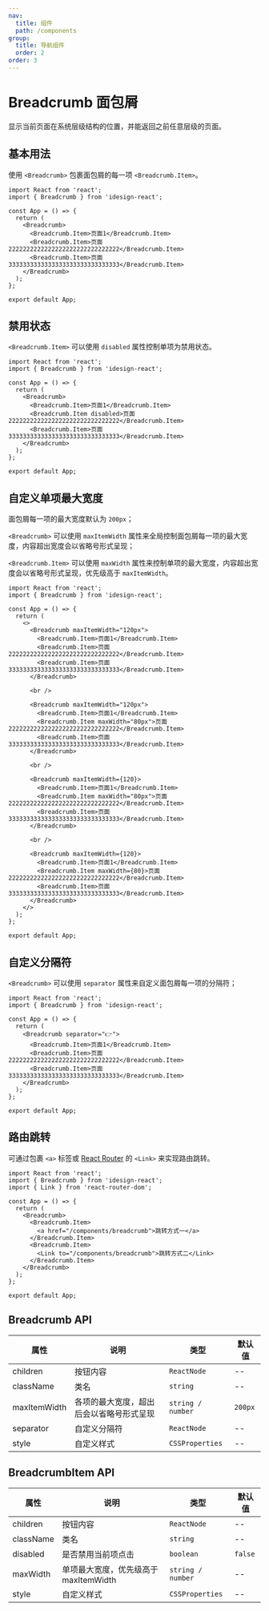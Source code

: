 ```yaml
---
nav:
  title: 组件
  path: /components
group:
  title: 导航组件
  order: 2
order: 3
---
```


# Breadcrumb 面包屑

显示当前页面在系统层级结构的位置，并能返回之前任意层级的页面。

## 基本用法

使用 `<Breadcrumb>` 包裹面包屑的每一项 `<Breadcrumb.Item>`。

```tsx
import React from 'react';
import { Breadcrumb } from 'idesign-react';

const App = () => {
  return (
    <Breadcrumb>
      <Breadcrumb.Item>页面1</Breadcrumb.Item>
      <Breadcrumb.Item>页面2222222222222222222222222222222</Breadcrumb.Item>
      <Breadcrumb.Item>页面3333333333333333333333333333333</Breadcrumb.Item>
    </Breadcrumb>
  );
};

export default App;
```

## 禁用状态

`<Breadcrumb.Item>` 可以使用 `disabled` 属性控制单项为禁用状态。

```tsx
import React from 'react';
import { Breadcrumb } from 'idesign-react';

const App = () => {
  return (
    <Breadcrumb>
      <Breadcrumb.Item>页面1</Breadcrumb.Item>
      <Breadcrumb.Item disabled>页面2222222222222222222222222222222</Breadcrumb.Item>
      <Breadcrumb.Item>页面3333333333333333333333333333333</Breadcrumb.Item>
    </Breadcrumb>
  );
};

export default App;
```

## 自定义单项最大宽度

面包屑每一项的最大宽度默认为 `200px`；

`<Breadcrumb>` 可以使用 `maxItemWidth` 属性来全局控制面包屑每一项的最大宽度，内容超出宽度会以省略号形式呈现；

`<Breadcrumb.Item>` 可以使用 `maxWidth` 属性来控制单项的最大宽度，内容超出宽度会以省略号形式呈现，优先级高于 `maxItemWidth`。

```tsx
import React from 'react';
import { Breadcrumb } from 'idesign-react';

const App = () => {
  return (
    <>
      <Breadcrumb maxItemWidth="120px">
        <Breadcrumb.Item>页面1</Breadcrumb.Item>
        <Breadcrumb.Item>页面2222222222222222222222222222222</Breadcrumb.Item>
        <Breadcrumb.Item>页面3333333333333333333333333333333</Breadcrumb.Item>
      </Breadcrumb>

      <br />

      <Breadcrumb maxItemWidth="120px">
        <Breadcrumb.Item>页面1</Breadcrumb.Item>
        <Breadcrumb.Item maxWidth="80px">页面2222222222222222222222222222222</Breadcrumb.Item>
        <Breadcrumb.Item>页面3333333333333333333333333333333</Breadcrumb.Item>
      </Breadcrumb>

      <br />

      <Breadcrumb maxItemWidth={120}>
        <Breadcrumb.Item>页面1</Breadcrumb.Item>
        <Breadcrumb.Item maxWidth="80px">页面2222222222222222222222222222222</Breadcrumb.Item>
        <Breadcrumb.Item>页面3333333333333333333333333333333</Breadcrumb.Item>
      </Breadcrumb>

      <br />

      <Breadcrumb maxItemWidth={120}>
        <Breadcrumb.Item>页面1</Breadcrumb.Item>
        <Breadcrumb.Item maxWidth={80}>页面2222222222222222222222222222222</Breadcrumb.Item>
        <Breadcrumb.Item>页面3333333333333333333333333333333</Breadcrumb.Item>
      </Breadcrumb>
    </>
  );
};

export default App;
```

## 自定义分隔符

`<Breadcrumb>` 可以使用 `separator` 属性来自定义面包屑每一项的分隔符；

```tsx
import React from 'react';
import { Breadcrumb } from 'idesign-react';

const App = () => {
  return (
    <Breadcrumb separator="👉">
      <Breadcrumb.Item>页面1</Breadcrumb.Item>
      <Breadcrumb.Item>页面2222222222222222222222222222222</Breadcrumb.Item>
      <Breadcrumb.Item>页面3333333333333333333333333333333</Breadcrumb.Item>
    </Breadcrumb>
  );
};

export default App;
```

## 路由跳转

可通过包裹 `<a>` 标签或 [React Router](https://reactrouter.com/) 的 `<Link>` 来实现路由跳转。

```tsx
import React from 'react';
import { Breadcrumb } from 'idesign-react';
import { Link } from 'react-router-dom';

const App = () => {
  return (
    <Breadcrumb>
      <Breadcrumb.Item>
        <a href="/components/breadcrumb">跳转方式一</a>
      </Breadcrumb.Item>
      <Breadcrumb.Item>
        <Link to="/components/breadcrumb">跳转方式二</Link>
      </Breadcrumb.Item>
    </Breadcrumb>
  );
};

export default App;
```

## Breadcrumb API

| 属性         | 说明                                     | 类型              | 默认值  |
| ------------ | ---------------------------------------- | ----------------- | ------- |
| children     | 按钮内容                                 | `ReactNode`       | --      |
| className    | 类名                                     | `string`          | --      |
| maxItemWidth | 各项的最大宽度，超出后会以省略号形式呈现 | `string / number` | `200px` |
| separator    | 自定义分隔符                             | `ReactNode`       | --      |
| style        | 自定义样式                               | `CSSProperties`   | --      |

## BreadcrumbItem API

| 属性      | 说明                                  | 类型              | 默认值  |
| --------- | ------------------------------------- | ----------------- | ------- |
| children  | 按钮内容                              | `ReactNode`       | --      |
| className | 类名                                  | `string`          | --      |
| disabled  | 是否禁用当前项点击                    | `boolean`         | `false` |
| maxWidth  | 单项最大宽度，优先级高于 maxItemWidth | `string / number` | --      |
| style     | 自定义样式                            | `CSSProperties`   | --      |
